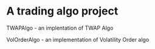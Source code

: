 # A trading algo project

TWAPAlgo - an implentation of TWAP Algo

VolOrderAlgo - an implementation of Volatility Order algo

